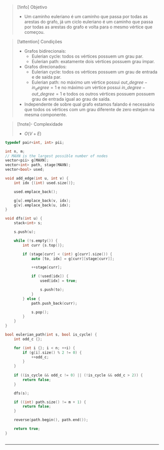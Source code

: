 > [!info] Objetivo
> - Um caminho euleriano é um caminho que passa por todas as arestas do grafo, já um ciclo euleriano é um caminho que passa por todas as arestas do grafo e volta para o mesmo vértice que começou.

> [!attention] Condições
> - Grafos bidirecionais:
> 	- Eulerian cycle: todos os vértices possuem um grau par.
> 	- Eulerian path: exatamente dois vértices possuem grau ímpar.
> - Grafos direcionados:
> 	- Eulerian cycle: todos os vértices possuem um grau de entrada e de saída par.
> 	- Eulerian path: no máximo um vértice possui $out\_degree - in_degree = 1$ e no máximo um vértice possui $in\_degree - out\_degree = 1$ e todos os outros vértices possuem possuem grau de entrada igual ao grau de saída.
> - Independente de sobre qual grafo estamos falando é necessário que todos os vértices com um grau diferente de zero estejam na mesma componente.

> [!note]- Complexidade
> - $O(V + E)$

```cpp
typedef pair<int, int> pii;

int n, m;
// MAXN is the largest possible number of nodes
vector<pii> g[MAXN];
vector<int> path, stage(MAXN);
vector<bool> used;

void add_edge(int u, int v) {
	int idx {(int) used.size()};

    used.emplace_back();

	g[u].emplace_back(v, idx);
	g[v].emplace_back(u, idx);
}

void dfs(int u) {
    stack<int> s;

    s.push(u);

    while (!s.empty()) {
        int curr {s.top()};

        if (stage[curr] < (int) g[curr].size()) {
            auto [to, idx] = g[curr][stage[curr]];

            ++stage[curr];

            if (!used[idx]) {
                used[idx] = true;

                s.push(to);
            }
        } else {
            path.push_back(curr);

            s.pop();
        }
    }
}

bool eulerian_path(int s, bool is_cycle) {
	int odd_c {};

	for (int i {}; i < n; ++i) {
		if (g[i].size() % 2 != 0) {
			++odd_c;
		}
	}
    
	if ((is_cycle && odd_c != 0) || (!is_cycle && odd_c > 2)) {
		return false;
	}

	dfs(s);

	if ((int) path.size() != m + 1) {
		return false;
	}

	reverse(path.begin(), path.end());

	return true;
}
```

```cpp
```

---